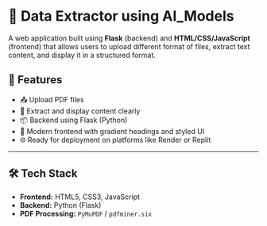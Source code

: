 # 📄  Data Extractor using AI_Models 
A web application built using **Flask** (backend) and **HTML/CSS/JavaScript** (frontend) that allows users to upload different format of files, extract text content, and display it in a structured format.
## 🚀 Features
- 📤 Upload PDF files
- 📄 Extract and display content clearly
- 📦 Backend using Flask (Python)
- 🎨 Modern frontend with gradient headings and styled UI
- 🌐 Ready for deployment on platforms like Render or Replit
---
## 🛠 Tech Stack

- **Frontend:** HTML5, CSS3, JavaScript
- **Backend:** Python (Flask)
- **PDF Processing:** `PyMuPDF` / `pdfminer.six`
